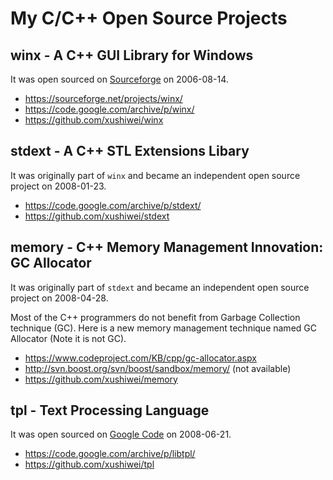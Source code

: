My C/C++ Open Source Projects
=====

## winx - A C++ GUI Library for Windows

It was open sourced on [Sourceforge](https://sourceforge.net/projects/winx/) on 2006-08-14.

* https://sourceforge.net/projects/winx/
* https://code.google.com/archive/p/winx/
* https://github.com/xushiwei/winx

## stdext - A C++ STL Extensions Libary

It was originally part of `winx` and became an independent open source project on 2008-01-23.

* https://code.google.com/archive/p/stdext/
* https://github.com/xushiwei/stdext

## memory - C++ Memory Management Innovation: GC Allocator

It was originally part of `stdext` and became an independent open source project on 2008-04-28.

Most of the C++ programmers do not benefit from Garbage Collection technique (GC). Here is a new memory management technique named GC Allocator (Note it is not GC).

* https://www.codeproject.com/KB/cpp/gc-allocator.aspx
* http://svn.boost.org/svn/boost/sandbox/memory/ (not available)
* https://github.com/xushiwei/memory

## tpl - Text Processing Language

It was open sourced on [Google Code](https://code.google.com/archive/p/libtpl/) on 2008-06-21.

* https://code.google.com/archive/p/libtpl/
* https://github.com/xushiwei/tpl
